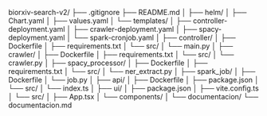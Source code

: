 biorxiv-search-v2/
├── .gitignore
├── README.md
│
├── helm/
│   ├── Chart.yaml
│   ├── values.yaml
│   └── templates/
│       ├── controller-deployment.yaml
│       ├── crawler-deployment.yaml
│       ├── spacy-deployment.yaml
│       └── spark-cronjob.yaml
│
├── controller/
│   ├── Dockerfile
│   ├── requirements.txt
│   └── src/
│       └── main.py
│
├── crawler/
│   ├── Dockerfile
│   ├── requirements.txt
│   └── src/
│       └── crawler.py
│
├── spacy_processor/
│   ├── Dockerfile
│   ├── requirements.txt
│   └── src/
│       └── ner_extract.py
│
├── spark_job/
│   ├── Dockerfile
│   └── job.py
│
├── api/
│   ├── Dockerfile
│   ├── package.json
│   └── src/
│       └── index.ts
│
├── ui/
│   ├── package.json
│   ├── vite.config.ts
│   └── src/
│       ├── App.tsx
│       └── components/
│
└── documentacion/
    └── documentacion.md
